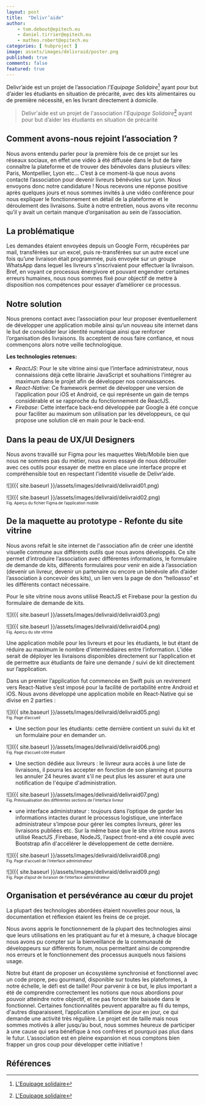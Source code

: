 ```yaml
---
layout: post
title:  "Delivr’aide"
author:
    - tom.debout@epitech.eu
    - daniel.tirrier@epitech.eu
    - matheo.robert@epitech.eu
categories: [ hubproject ]
image: assets/images/delivraid/poster.png
published: true
comments: false
featured: true
---  
```


Delivr’aide est un projet de l’association *l’Equipage Solidaire*[^eqp] ayant pour but d’aider les étudiants en situation de précarité, avec des kits alimentaires ou de première nécessité, en les livrant directement à domicile. 

> Delivr'aide est un projet de l'association *l’Equipage Solidaire*[^eqp] ayant pour but d’aider les étudiants en situation de précarité

## Comment avons-nous rejoint l’association ? 

Nous avons entendu parler pour la première fois de ce projet sur les réseaux sociaux, en effet une vidéo à été diffusée dans le but de faire connaître la plateforme et de trouver des bénévoles dans plusieurs villes: Paris, Montpellier, Lyon etc... C’est à ce moment-là que nous avons contacté l’association pour devenir livreurs bénévoles sur Lyon. Nous envoyons donc notre candidature ! Nous recevons une réponse positive après quelques jours et nous sommes invités à une vidéo conférence pour nous expliquer le fonctionnement en détail de la plateforme et le déroulement des livraisons. Suite à notre entretien, nous avons vite reconnu qu’il y avait un certain manque d’organisation au sein de l’association. 
   
## La problématique

Les demandes étaient envoyées depuis un Google Form, récupérées par mail, transférées sur un excel, puis re-transférées sur un autre excel une fois qu’une livraison était programmée, puis envoyée sur un groupe WhatsApp dans lequel les livreurs s'inscrivaient pour effectuer la livraison. Bref, en voyant ce processus énergivore et pouvant engendrer certaines erreurs humaines, nous nous sommes fixé pour objectif de mettre à disposition nos compétences pour essayer d’améliorer ce processus.  
   
## Notre solution

Nous prenons contact avec l’association pour leur proposer éventuellement de développer une application mobile ainsi qu’un nouveau site internet dans le but de consolider leur identité numérique ainsi que renforcer l’organisation des livraisons. Ils acceptent de nous faire confiance, et nous commençons alors notre veille technologique.

**Les technologies retenues:** 
- *ReactJS*: Pour le site vitrine ainsi que l’interface administrateur, nous connaissions déjà cette librairie JavaScript et souhaitions l’intégrer au maximum dans le projet afin de développer nos connaissances. 
- *React-Native*: Ce framework permet de développer une version de l’application pour iOS et Android, ce qui représente un gain de temps considérable et se rapproche du fonctionnement de ReactJS. 
- *Firebase*: Cette interface back-end développée par Google à été conçue pour faciliter au maximum son utilisation par les développeurs, ce qui propose une solution clé en main pour le back-end.

## Dans la peau de UX/UI Designers

Nous avons travaillé sur Figma pour les maquettes Web/Mobile bien que nous ne sommes pas du métier, nous avons essayé de nous débrouiller avec ces outils pour essayer de mettre en place une interface propre et compréhensible tout en respectant l’identité visuelle de Delivr’aide. 

![]({{ site.baseurl }}/assets/images/delivraid/delivraid01.png)

![]({{ site.baseurl }}/assets/images/delivraid/delivraid02.png) <br> <font size=1pt> Fig. Aperçu du fichier Figma de l’application mobile </font>

## De la maquette au prototype - Refonte du site vitrine

Nous avons refait le site internet de l'association afin de créer une identité visuelle commune aux différents outils que nous avons développés. Ce site permet d’introduire l’association avec différentes informations, le formulaire de demande de kits, différents formulaires pour venir en aide à l’association (devenir un livreur, devenir un partenaire ou encore un bénévole afin d’aider l’association à concevoir des kits), un lien vers la page de don “helloasso” et les différents contact nécessaire. 

Pour le site vitrine nous avons utilisé ReactJS et Firebase pour la gestion du formulaire de demande de kits. 

![]({{ site.baseurl }}/assets/images/delivraid/delivraid03.png)

![]({{ site.baseurl }}/assets/images/delivraid/delivraid04.png) <br> <font size=1pt> Fig. Aperçu du site vitrine </font>

Une application mobile pour les livreurs et pour les étudiants, le but étant de réduire au maximum le nombre d'intermédiaires entre l’information. L’idée serait de déployer les livraisons disponibles directement sur l’application et de permettre aux étudiants de faire une demande / suivi de kit directement sur l’application. 

Dans un premier l’application fut commencée en Swift puis un revirement vers React-Native s’est imposé pour la facilité de portabilité entre Android et iOS. Nous avons développé une application mobile en React-Native qui se divise en 2 parties :

![]({{ site.baseurl }}/assets/images/delivraid/delivraid05.png) <br> <font size=1pt> Fig. Page d’accueil </font>

- Une section pour les étudiants: cette dernière contient un suivi du kit et un formulaire pour en demander un. 

![]({{ site.baseurl }}/assets/images/delivraid/delivraid06.png) <br> <font size=1pt> Fig. Page d’accueil côté étudiant </font>
 

- Une section dédiée aux livreurs : le livreur aura accès à une liste de livraisons, il pourra les accepter en fonction de son planning et pourra les annuler 24 heures avant s'il ne peut plus les assurer et aura une notification de l'équipe d'administration. 

![]({{ site.baseurl }}/assets/images/delivraid/delivraid07.png) <br> <font size=1pt> Fig. Prévisualisation des différentes sections de l’interface livreur </font>


- une interface administrateur : toujours dans l’optique de garder les informations intactes durant le processus logistique, une interface administrateur s’impose pour gérer les comptes livreurs, gérer les livraisons publiées etc. Sur la même base que le site vitrine nous avons utilisé ReactJS ,Firebase, NodeJS, l’aspect front-end a été couplé avec Bootstrap afin d'accélérer le développement de cette dernière. 

![]({{ site.baseurl }}/assets/images/delivraid/delivraid08.png) <br> <font size=1pt> Fig. Page d'accueil de l’interface administrateur </font>

![]({{ site.baseurl }}/assets/images/delivraid/delivraid09.png) <br> <font size=1pt> Fig. Page d’ajout de livraison de l’interface administrateur </font> 

## Organisation et persévérance au cœur du projet

La plupart des technologies abordées étaient nouvelles pour nous, la documentation et réflexion étaient les freins de ce projet. 

Nous avons appris le fonctionnement de la plupart des technologies ainsi que leurs utilisations en les pratiquant au fur et à mesure, à chaque blocage nous avons pu compter sur la bienveillance de la communauté de développeurs sur différents forum, nous permettant ainsi de comprendre nos erreurs et le fonctionnement des processus auxquels nous faisions usage. 

Notre but étant de proposer un écosystème synchronisé et fonctionnel avec un code propre, peu gourmand, disponible sur toutes les plateformes, à notre échelle, le défi est de taille! Pour parvenir à ce but, le plus important a été de comprendre correctement les notions que nous abordions pour pouvoir atteindre notre objectif, et ne pas foncer tête baissée dans le fonctionnel. Certaines fonctionnalités peuvent apparaître au fil du temps, d'autres disparaissent, l’application s’améliore de jour en jour, ce qui demande une activité très régulière. Le projet est de taille mais nous sommes motivés à aller jusqu’au bout, nous sommes heureux de participer à une cause qui sera bénéfique à nos confrères et pourquoi pas plus dans le futur.  L’association est en pleine expansion et nous comptons bien frapper un gros coup pour développer cette initiative ! 

## Références   

[^eqp]: [L'Equipage solidaire](https://equipagesolidaire.org/)